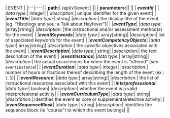 | EVENT |
|:--|:---|
| **path:**| /api/v1/event |
||
| **parameters:**||
||
| _**eventId**_  |
| *data type:*| integer|
| *description:*| unique identifier for the given event|
|
|**_eventTitle_**|
|*data type:*| string|
|*description:*| the display title of the event (eg. “Histology and you: a Talk about Hayfever”)|
|
|**_eventType_**|
|*data type:* |array[string]|
|*description:* |the instructional and/or assessment method(s) for the event|
|
|**_eventKeywords_**|
|*data type:*| array[string]|
|*description:*| list of associated keywords for the event|
|
|**_eventCompetencyObjects_**|
|*data type:*| array[string]|
|*description:*| the specific objectives associated with the event|
|
|**_eventDescription_**|
|*data type:*| string|
|*description:*| the text description of the event|
|
|**_eventInstance_**|
|*data type:*| array[string]|
|*description:*| the actual occurrences for when the event is “offered” (see `eventInstance`)|
|
|**_eventDuration_**|
|*data type:*| integer|
|*description:*| number of hours or fractions thereof describing the length of the event (ex.: `1.5`)|
|
|**_eventResource_**|
|*data type:*| array[string]|
|*description:*| the list of instructional resources associated with this event|
|
|**_interprofesssional_**|
|*data type:*| boolean|
|*description:*| whether the event is a valid interprofesional activity|
|
|**_eventCurriculumType_**|
|*data type:*| string|
|*description:*| identifies the event as core or supplemental/elective activity|
|
|**_eventSequenceBlock_**|
|*data type:*| string|
|*description:*| identifies the sequence block (ie “course”) to which the event belongs|
||
